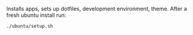 Installs apps, sets up dotfiles, development environment, theme. After a fresh ubuntu install run:

```sh
./ubuntu/setup.sh
```
